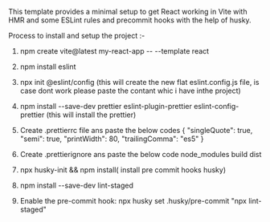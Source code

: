 This template provides a minimal setup to get React working in Vite with HMR and some ESLint rules and precommit hooks with the help of husky.

Process to install and setup the project  :- 

1. npm create vite@latest my-react-app -- --template react

2. npm install eslint

3. npx init @eslint/config (this will create the new flat eslint.config.js file, is case dont work please paste the contant whic i have inthe project)

4. npm install --save-dev prettier eslint-plugin-prettier eslint-config-prettier (this will install the prettier)

5. Create .prettierrc file ans paste the below  codes
{
  "singleQuote": true,
  "semi": true,
  "printWidth": 80,
  "trailingComma": "es5"
}

6. Create .prettierignore ans paste the below code
node_modules
build
dist

7. npx husky-init && npm install( install pre commit hooks husky)

8. npm install --save-dev lint-staged

9. Enable the pre-commit hook:
npx husky set .husky/pre-commit "npx lint-staged"
